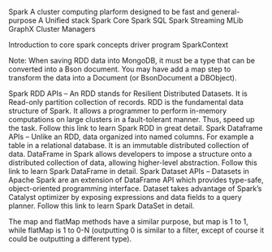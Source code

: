 Spark
  A cluster computing plarform designed to be fast and general-purpose
  A Unified stack
  Spark Core
  Spark SQL
  Spark Streaming
  MLib
  GraphX
  Cluster Managers

Introduction to core spark concepts
  driver program
  SparkContext

Note: When saving RDD data into MongoDB, it must be a type that can be converted into a Bson document. You may have add a map step to transform the data into a Document (or BsonDocument a DBObject).

Spark RDD APIs – An RDD stands for Resilient Distributed Datasets. It is Read-only partition collection of records. RDD is the fundamental data structure of Spark. It allows a programmer to perform in-memory computations on large clusters in a fault-tolerant manner. Thus, speed up the task. Follow this link to learn Spark RDD in great detail.
Spark Dataframe APIs – Unlike an RDD, data organized into named columns. For example a table in a relational database. It is an immutable distributed collection of data. DataFrame in Spark allows developers to impose a structure onto a distributed collection of data, allowing higher-level abstraction. Follow this link to learn Spark DataFrame in detail.
Spark Dataset APIs – Datasets in Apache Spark are an extension of DataFrame API which provides type-safe, object-oriented programming interface. Dataset takes advantage of Spark’s Catalyst optimizer by exposing expressions and data fields to a query planner. Follow this link to learn Spark DataSet in detail.



The map and flatMap methods have a similar purpose, but map is 1 to 1,
while flatMap is 1 to 0-N (outputting 0 is similar to a filter, except of
course it could be outputting a different type).
